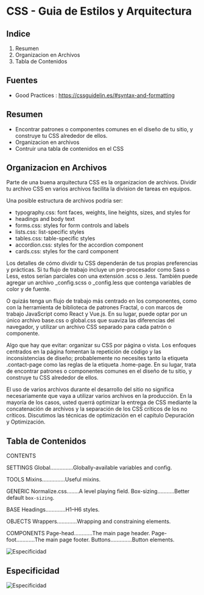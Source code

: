 # CSS - Guia de Estilos y Arquitectura

## Indice
1. Resumen
2. Organizacion en Archivos
3. Tabla de Contenidos


## Fuentes
* Good Practices : https://cssguidelin.es/#syntax-and-formatting

## Resumen
* Encontrar patrones o componentes comunes en el diseño de tu sitio, y construye tu CSS alrededor de ellos.
* Organizacion en archivos
* Contruir una tabla de contenidos en el CSS



## Organizacion en Archivos
Parte de una buena arquitectura CSS es la organizacion de archivos. Dividir tu archivo CSS en varios archivos facilita la division de tareas en equipos.

Una posible estructura de archivos podria ser:
* typography.css: font faces, weights, line heights, sizes, and styles for 
* headings and body text
* forms.css: styles for form controls and labels
* lists.css: list-specific styles
* tables.css: table-specific styles
* accordion.css: styles for the accordion component
* cards.css: styles for the card component

Los detalles de cómo dividir tu CSS dependerán de tus propias preferencias y prácticas. Si tu flujo de trabajo incluye un pre-procesador como Sass o Less, estos serían parciales con una extensión .scss o .less. También puede agregar un archivo _config.scss o _config.less que contenga variables de color y de fuente.

O quizás tenga un flujo de trabajo más centrado en los componentes, como con la herramienta de biblioteca de patrones Fractal, o con marcos de trabajo JavaScript como React y Vue.js. En su lugar, puede optar por un único archivo base.css o global.css que suaviza las diferencias del navegador, y utilizar un archivo CSS separado para cada patrón o componente.

Algo que hay que evitar: organizar su CSS por página o vista. Los enfoques centrados en la página fomentan la repetición de código y las inconsistencias de diseño; probablemente no necesites tanto la etiqueta .contact-page como las reglas de la etiqueta .home-page. En su lugar, trata de encontrar patrones o componentes comunes en el diseño de tu sitio, y construye tu CSS alrededor de ellos.

El uso de varios archivos durante el desarrollo del sitio no significa necesariamente que vaya a utilizar varios archivos en la producción. En la mayoría de los casos, usted querrá optimizar la entrega de CSS mediante la concatenación de archivos y la separación de los CSS críticos de los no críticos. Discutimos las técnicas de optimización en el capítulo Depuración y Optimización.


## Tabla de Contenidos



CONTENTS

SETTINGS
Global...............Globally-available variables and config.

TOOLS
Mixins...............Useful mixins.

GENERIC
Normalize.css........A level playing field.
Box-sizing...........Better default `box-sizing`.

BASE
Headings.............H1–H6 styles.

OBJECTS
Wrappers.............Wrapping and constraining elements.

COMPONENTS
Page-head............The main page header.
Page-foot............The main page footer.
Buttons..............Button elements.

![Especificidad](\images\Tabla_De_Contenidos_02.JPG)


## Especificidad

![Especificidad](\images\Especificidad_01.JPG)
